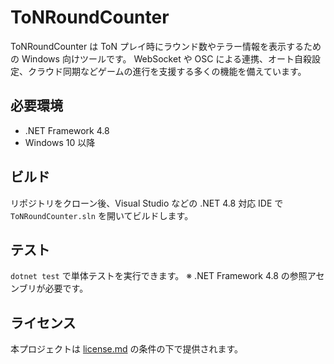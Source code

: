 # ToNRoundCounter

ToNRoundCounter は ToN プレイ時にラウンド数やテラー情報を表示するための Windows 向けツールです。
WebSocket や OSC による連携、オート自殺設定、クラウド同期などゲームの進行を支援する多くの機能を備えています。

## 必要環境
- .NET Framework 4.8
- Windows 10 以降

## ビルド
リポジトリをクローン後、Visual Studio などの .NET 4.8 対応 IDE で `ToNRoundCounter.sln` を開いてビルドします。

## テスト
`dotnet test` で単体テストを実行できます。
※ .NET Framework 4.8 の参照アセンブリが必要です。

## ライセンス
本プロジェクトは [license.md](license.md) の条件の下で提供されます。
